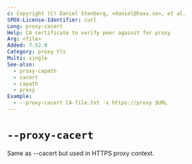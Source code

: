 ```yaml
---
c: Copyright (C) Daniel Stenberg, <daniel@haxx.se>, et al.
SPDX-License-Identifier: curl
Long: proxy-cacert
Help: CA certificate to verify peer against for proxy
Arg: <file>
Added: 7.52.0
Category: proxy tls
Multi: single
See-also:
  - proxy-capath
  - cacert
  - capath
  - proxy
Example:
  - --proxy-cacert CA-file.txt -x https://proxy $URL
---
```


# `--proxy-cacert`

Same as --cacert but used in HTTPS proxy context.
